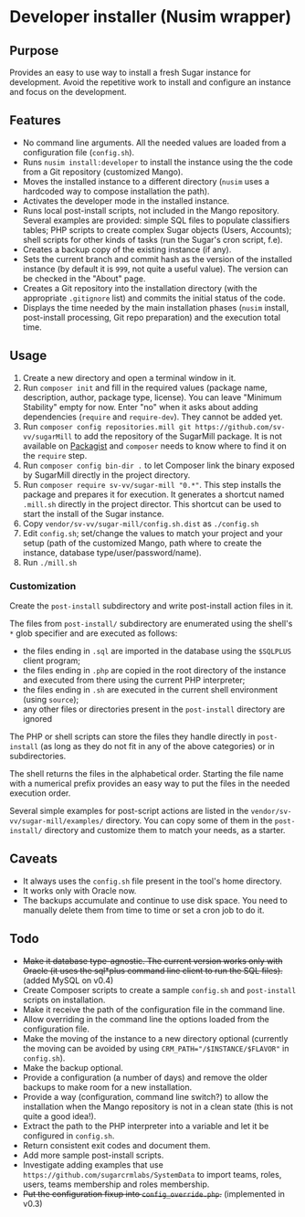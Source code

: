 # Developer installer (Nusim wrapper)

## Purpose

Provides an easy to use way to install a fresh Sugar instance for development. Avoid the repetitive
work to install and configure an instance and focus on the development.


## Features

* No command line arguments. All the needed values are loaded from a configuration file (`config.sh`).
* Runs `nusim install:developer` to install the instance using the the code from a Git repository
  (customized Mango).
* Moves the installed instance to a different directory (`nusim` uses a hardcoded way to compose 
  installation the path).
* Activates the developer mode in the installed instance.
* Runs local post-install scripts, not included in the Mango repository. Several examples are provided: 
  simple SQL files to populate classifiers  tables; PHP scripts to create complex Sugar objects 
  (Users, Accounts); shell scripts for other kinds of tasks (run the Sugar's cron script, f.e).
* Creates a backup copy of the existing instance (if any).
* Sets the current branch and commit hash as the version of the installed instance (by default it 
  is `999`, not quite a useful value). The version can be checked in the "About" page.
* Creates a Git repository into the installation directory (with the appropriate `.gitignore` list)
  and commits the initial status of the code.
* Displays the time needed by the main installation phases (`nusim` install, post-install processing,
  Git repo preparation) and the execution total time.


## Usage

1. Create a new directory and open a terminal window in it.
2. Run `composer init` and fill in the required values (package name, description, author, package type, license). You can leave "Minimum Stability" empty for now. Enter "no" when it asks about adding dependencies (`require` and `require-dev`). They cannot be added yet.
3. Run `composer config repositories.mill git https://github.com/sv-vv/sugarMill` to add the repository of the SugarMill package. It is not available on [Packagist](http://packagist.org) and `composer` needs to know where to find it on the `require` step.
4. Run `composer config bin-dir .` to let Composer link the binary exposed by SugarMill directly in the project directory.
5. Run `composer require sv-vv/sugar-mill "0.*"`. This step installs the package and prepares it for execution. It generates a shortcut named `.mill.sh` directly in the project director. This shortcut can be used to start the install of the Sugar instance. 
6. Copy `vendor/sv-vv/sugar-mill/config.sh.dist` as `./config.sh`
7. Edit `config.sh`; set/change the values to match your project and your setup (path of the customized Mango, path where to create the instance, database type/user/password/name).
8. Run `./mill.sh`

### Customization

Create the `post-install` subdirectory and write post-install action files in it.

The files from `post-install/` subdirectory are enumerated using the shell's `*` glob specifier
and are executed as follows:
* the files ending in `.sql` are imported in the database using the `$SQLPLUS` client program;
* the files ending in `.php` are copied in the root directory of the instance and executed from
there using the current PHP interpreter;
* the files ending in `.sh` are executed in the current shell environment (using `source`);
* any other files or directories present in the `post-install` directory are ignored
  
The PHP or shell scripts can store the files they handle directly in `post-install` (as long as they
do not fit in any of the above categories) or in subdirectories.
   
The shell returns the files in the alphabetical order. Starting the file name with a numerical 
prefix provides an easy way to put the files in the needed execution order.

Several simple examples for post-script actions are listed in the `vendor/sv-vv/sugar-mill/examples/` directory.
You can copy some of them in the `post-install/` directory and customize them to match your needs,
as a starter.



## Caveats

* It always uses the `config.sh` file present in the tool's home directory.
* It works only with Oracle now.
* The backups accumulate and continue to use disk space. You need to manually delete them from time
  to time or set a cron job to do it.


## Todo

* <del>Make it database type-agnostic. The current version works only with Oracle (it uses the sql*plus
  command line client to run the SQL files).</del> (added MySQL on v0.4)
* Create Composer scripts to create a sample `config.sh` and `post-install` scripts on installation.
* Make it receive the path of the configuration file in the command line.
* Allow overriding in the command line the options loaded from the configuration file.
* Make the moving of the instance to a new directory optional (currently the moving can be avoided by 
  using `CRM_PATH="/$INSTANCE/$FLAVOR"` in `config.sh`).
* Make the backup optional.
* Provide a configuration (a number of days) and remove the older backups to make room for a new installation. 
* Provide a way (configuration, command line switch?) to allow the installation when the Mango
  repository is not in a clean state (this is not quite a good idea!).
* Extract the path to the PHP interpreter into a variable and let it be configured in `config.sh`.
* Return consistent exit codes and document them.
* Add more sample post-install scripts.
* Investigate adding examples that use `https://github.com/sugarcrmlabs/SystemData` to import teams,
  roles, users, teams membership and roles membership.
* <del>Put the configuration fixup into `config_override.php`.</del> (implemented in v0.3)


<!-- That's all, folks! -->
